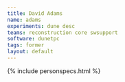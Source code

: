 ```yaml
---
title: David Adams
name: adams
experiments: dune desc
teams: reconstruction core swsupport
software: dunetpc
tags: former
layout: default
---
```


{% include personspecs.html %}
